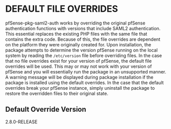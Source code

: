 DEFAULT FILE OVERRIDES
======================
pfSense-pkg-saml2-auth works by overriding the original pfSense authentication functions with versions that include 
SAML2 authentication. This essential replaces the existing PHP files with the same file that contains the extra code.
Because of this, the file overrides are dependent on the platform they were originally created for. Upon installation, 
the package attempts to determine the version pfSense running on the local system by reading the `/etc/version` file
before overriding files. In the case that no file overrides exist for your version of pfSense, the default file overrides
will be used. This may or may not work with your version of pfSense and you will essentially run the package in an 
unsupported manner. A warning message will be displayed during package installation if the package is installed using
the default overrides. In the case that the default overrides break your pfSense instance, simply uninstall the package
to restore the overridden files to their original state.

## Default Override Version
2.8.0-RELEASE
